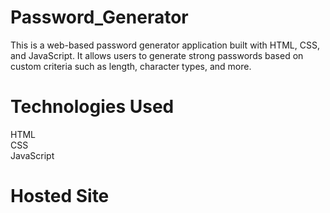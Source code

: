 # Password_Generator
This is a web-based password generator application built with HTML, CSS, and JavaScript. It allows users to generate strong passwords based on custom criteria such as length, character types, and more.
# Technologies Used
HTML<br>
CSS<br>
JavaScript<br>
# Hosted Site

